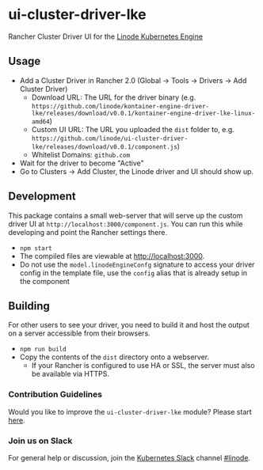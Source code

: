 # ui-cluster-driver-lke

Rancher Cluster Driver UI for the [Linode Kubernetes Engine](https://www.linode.com/products/kubernetes/)

## Usage

<!-- TODO: not needed in Rancher x.x+ -->

* Add a Cluster Driver in Rancher 2.0 (Global -> Tools -> Drivers -> Add Cluster Driver)
  * Download URL: The URL for the driver binary (e.g. `https://github.com/linode/kontainer-engine-driver-lke/releases/download/v0.0.1/kontainer-engine-driver-lke-linux-amd64`)
  * Custom UI URL: The URL you uploaded the `dist` folder to, e.g. `https://github.com/linode/ui-cluster-driver-lke/releases/download/v0.0.1/component.js`)
  * Whitelist Domains: `github.com`
* Wait for the driver to become "Active"
* Go to Clusters -> Add Cluster, the Linode driver and UI should show up.

## Development

This package contains a small web-server that will serve up the custom driver UI at `http://localhost:3000/component.js`.  You can run this while developing and point the Rancher settings there.

* `npm start`
* The compiled files are viewable at <http://localhost:3000>.
* Do not use the `model.linodeEngineConfg` signature to access your driver config in the template file, use the `config` alias that is already setup in the component

## Building

For other users to see your driver, you need to build it and host the output on a server accessible from their browsers.

* `npm run build`
* Copy the contents of the `dist` directory onto a webserver.
  * If your Rancher is configured to use HA or SSL, the server must also be available via HTTPS.


### Contribution Guidelines

Would you like to improve the `ui-cluster-driver-lke` module? Please start [here](https://github.com/linode/ui-cluster-driver-lke/blob/master/.github/CONTRIBUTING.md).


### Join us on Slack

For general help or discussion, join the [Kubernetes Slack](http://slack.k8s.io/) channel [#linode](https://kubernetes.slack.com/messages/CD4B15LUR).
